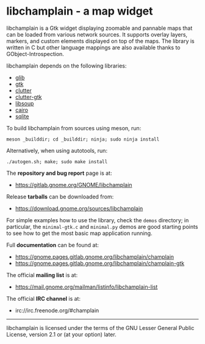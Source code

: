 libchamplain - a map widget
===========================

libchamplain is a Gtk widget displaying zoomable and pannable maps that can be
loaded from various network sources. It supports overlay layers, markers, and
custom elements displayed on top of the maps. The library is written in C but
other language mappings are also available thanks to GObject-Introspection.

libchamplain depends on the following libraries:
* [glib](https://gitlab.gnome.org/GNOME/glib)
* [gtk](https://gitlab.gnome.org/GNOME/gtk)
* [clutter](https://gitlab.gnome.org/GNOME/clutter)
* [clutter-gtk](https://gitlab.gnome.org/GNOME/clutter-gtk)
* [libsoup](https://gitlab.gnome.org/GNOME/libsoup)
* [cairo](https://www.cairographics.org)
* [sqlite](https://www.sqlite.org)

To build libchamplain from sources using meson, run:
```
meson _builddir; cd _builddir; ninja; sudo ninja install
```

Alternatively, when using autotools, run:
```
./autogen.sh; make; sudo make install
```

The **repository and bug report** page is at:
* https://gitlab.gnome.org/GNOME/libchamplain

Release **tarballs** can be downloaded from:
* https://download.gnome.org/sources/libchamplain

For simple examples how to use the library, check the `demos` directory;
in particular, the `minimal-gtk.c` and `minimal.py` demos are good starting
points to see how to get the most basic map application running.

Full **documentation** can be found at:
* https://gnome.pages.gitlab.gnome.org/libchamplain/champlain
* https://gnome.pages.gitlab.gnome.org/libchamplain/champlain-gtk

The official **mailing list** is at:
* https://mail.gnome.org/mailman/listinfo/libchamplain-list

The official **IRC channel** is at:
* irc://irc.freenode.org/#champlain

---

libchamplain is licensed under the terms of the GNU Lesser General Public
License, version 2.1 or (at your option) later.
